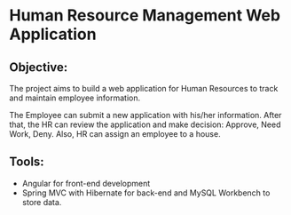 # Human Resource Management Web Application

## Objective: 
The project aims to build a web application for Human Resources to track and maintain employee information. 

The Employee can submit a new application with his/her information.
After that, the HR can review the application and make decision: Approve, Need Work, Deny.
Also, HR can assign an employee to a house. 

## Tools:
- Angular for front-end development 
- Spring MVC with Hibernate for back-end and MySQL Workbench to store data. 



